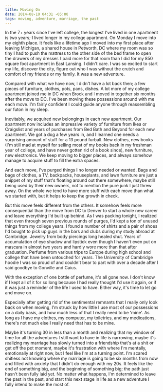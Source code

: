 ```yaml
---
title: Moving On
date: 2014-08-10 04:31 -05:00
tags: moving, adventure, marriage, the past
---
```


In the 7+ years since I've left college, the longest I've lived in one apartment is two years; I lived longer in my college apartment.  On Monday I move into my eighth place.  It feels like a lifetime ago I moved into my first place after leaving Michigan, a shared house in Petworth, DC where my room was so tiny I had to push the mattress to the other side of the bed frame to open the drawers of my dresser.  I paid more for that room than I did for my 850 square foot apartment in East Lansing.  I didn't care.  I was so excited to start my life, discover the city, figure out who I was without the crutch and comfort of my friends or my family.  It was a new adventure.

Compared with what we have now, I didn't have a lot back then; a few pieces of furniture, clothes, pots, pans, dishes.  A lot more of my college apartment joined me in DC when Brock and I moved in together six months after the move to DC.  I've been moving these possessions around with me each move.  I'm fairly confident I could guide anyone through reassembling our futon in my sleep.

Inevitably, we acquired new belongings in each new apartment.  Our apartment now includes an impressive variety of furniture from Ikea or Craigslist and years of purchases from Bed Bath and Beyond for each new apartment.  We got a dog a few years in, and I learned one needs a surprising amount of stuff for a 13 pound furball.  New clothes, new books (I'm still mad at myself for selling most of my books back in my freshman year of college, and have never gotten rid of a book since), new furniture, new electronics.  We keep moving to bigger places, and always somehow manage to acquire stuff to fill the extra spaces.

And each move, I've purged things I no longer needed or wanted.  Bags and bags of clothes, a TV, backpacks, houseplants, and lawn furniture are just a snippet of my stuff that's floating around out there somewhere, maybe still being used by their new owners, not to mention the pure junk I just threw away.  On the whole we tend to have more stuff with each move than what we started with, but it helps to keep the growth in check.

But this move feels different from the others.  It somehow feels more consequential than the move from DC to Denver to start a whole new career and leave everything I'd built up behind.  As I was packing tonight, I realized that even through seven previous rounds of purges, I'd kept a ton of unused things from my college years.  I found a number of shirts and a pair of shoes I'd bought to pick up guys in the bars and clubs during my study abroad at Cambridge.  Jewelry from body piercings long healed shut.  Years of accumulation of eye shadow and lipstick even though I haven't even put on mascara in almost two years and hardly wore more than that after graduation.  Perfume from various trips to Europe during high school and college that have been untouched for years.  The University of Cambridge hoodie I was so proud of and couldn't bear to part with over a decade after I said goodbye to Gonville and Caius.

With the exception of one bottle of perfume, it's all gone now.  I don't know if I kept all of it for so long because I had really thought I'd use it again, or if it was just a reminder of the life I used to have.  Either way, it's time to let go and move on.

Especially after getting rid of the sentimental remnants that I really only look back on when moving, I'm struck by how little I use most of our possessions on a daily basis, and how much less of that I really need to be 'mine'.  As long as I have my clothes, my computer, my toiletries, and my medications, there's not much else I really need that has to be mine.

Maybe it's turning 30 in less than a month and realizing that my window of time for all the adventures I still want to have in life is narrowing, maybe it's realizing my marriage has slowly turned into a friendship that's at a shit or get off the pot moment, maybe it's frustration with where I'm mentally, emotionally at right now, but I feel like I'm at a turning point.  I'm scared shitless not knowing where my marriage is going to be six months from now and filled with anxiety that I didn't do enough with my 20s.  It feels like the end of something big, and the beginning of something big; the path just hasn't been fully laid yet.  No matter what happens, I'm determined to leave the past in the past, and start this next stage in life as a new adventure I fully intend to make the most of.

